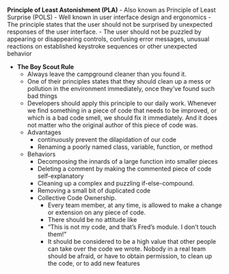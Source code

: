 **Principle of Least Astonishment (PLA)**
	- Also known as Principle of Least Surprise (POLS)
	- Well known in user interface design and ergonomics
	- The principle states that the user should not be surprised
by unexpected responses of the user interface.
	-  The user should not be puzzled by appearing or disappearing
controls, confusing error messages, unusual reactions on established keystroke sequences  or other unexpected behavior
- **The Boy Scout Rule**
	-  Always leave the campground cleaner than you found it.
	- One of their principles states that they should clean up a mess or pollution in the environment immediately, once they’ve found such bad things
	- Developers should apply this principle to our daily work. Whenever we find something in a piece of code that needs to be improved, or which is a bad code smell, we should fix it immediately. And it does not matter who the original author of this piece of code was.
	- Advantages
		- continuously prevent the dilapidation of our code
		- Renaming a poorly named class, variable, function, or method 
	-  Behaviors
		- Decomposing the innards of a large function into smaller pieces 
		- Deleting a comment by making the commented piece of code self-explanatory
		- Cleaning up a complex and puzzling if-else-compound.
		- Removing a small bit of duplicated code
		- Collective Code Ownership.
			- Every team member, at any time, is allowed to make a change or extension on any piece of code.
			- There should be no attitude like
			- “This is not my  code, and that’s Fred’s module. I don’t touch them!”
			- It should be considered to be a high value that other people can take over the code we wrote. Nobody in a real team should be afraid, or have to obtain permission, to clean up the code, or to add new features
		
